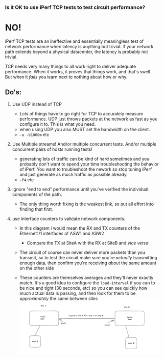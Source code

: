 ### Is it OK to use iPerf TCP tests to test circuit performance? 
# NO!

iPerf TCP tests are an ineffective and essentially meaningless test of network performance when latency is anything but trivial.  If your network path extends beyond a physical datacenter, the latency is probably not trivial.

TCP needs very many things to all work right to deliver adequate performance.  When it works, it proves that things work, and that's swell.  But when it *fails* you learn next to nothing about how or why.  

## Do's:
1. Use UDP instead of TCP  
    * Lots of things have to go right for TCP to accurately measure performance.   UDP just throws packets at the network as fast as you configure it to.  This is what you need. 
    * when using UDP you also MUST set the bandwidth on the client.
    * `-u -b1000m` etc

2. Use Multiple streams!  And/or multiple concurrent tests.  And/or multiple concurrent pairs of hosts running tests!  
    * generating lots of traffic can be kind of hard sometimes and you probably don't want to spend your time troubleshooting the behavior of iPerf.   You want to troubleshoot the nework so stop tuning iPerf and just generate as much traffic as possible already.
    * `-P4` etc

3. ignore "end to end" performance until you've verified the individual components of the path.  
    * The only thing worth fixing is the weakest link, so put all effort into finding that first.

4. use interface counters to validate network components.  
    * In this diagram I would mean the RX and TX counters of the Ethernet1/1 interfaces of ASW1 and ASW2
        * Compare the TX at SiteA with the RX at SiteB and *vice versa* 

    * The circuit of course can never deliver more packets than you transmit, so to test the circuit make sure you're *actually* transmitting enough data, then confirm you're receiving *about* the same amount on the other side

    * These counters are themselves averages and they'll never exactly match.  It's a good idea to configure the `load-interval` if you can to be nice and tight (30 seconds, etc) so you can see quickly how much actual data is passing, and then look for them to be *approximately* the same between sites ![here](/docs/assets/images/base_setup.png)
